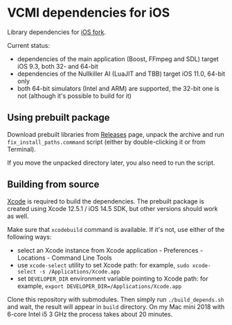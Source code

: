# VCMI dependencies for iOS

Library dependencies for [iOS fork](https://github.com/kambala-decapitator/vcmi).

Current status:

- dependencies of the main application (Boost, FFmpeg and SDL) target iOS 9.3, both 32- and 64-bit
- dependencies of the Nullkiller AI (LuaJIT and TBB) target iOS 11.0, 64-bit only
- both 64-bit simulators (Intel and ARM) are supported, the 32-bit one is not (although it's possible to build for it)

## Using prebuilt package

Download prebuilt libraries from [Releases](https://github.com/kambala-decapitator/vcmi-ios-depends/releases) page, unpack the archive and run `fix_install_paths.command` script (either by double-clicking it or from Terminal).

If you move the unpacked directory later, you also need to run the script.

## Building from source

[Xcode](https://developer.apple.com/xcode/) is required to build the dependencies. The prebuilt package is created using Xcode 12.5.1 / iOS 14.5 SDK, but other versions should work as well.

Make sure that `xcodebuild` command is available. If it's not, use either of the following ways:

- select an Xcode instance from Xcode application - Preferences - Locations - Command Line Tools
- use `xcode-select` utility to set Xcode path: for example, `sudo xcode-select -s /Applications/Xcode.app`
- set `DEVELOPER_DIR` environment variable pointing to Xcode path: for example, `export DEVELOPER_DIR=/Applications/Xcode.app`

Clone this repository with submodules. Then simply run `./build_depends.sh` and wait, the result will appear in `build` directory. On my Mac mini 2018 with 6-core Intel i5 3 GHz the process takes about 20 minutes.
